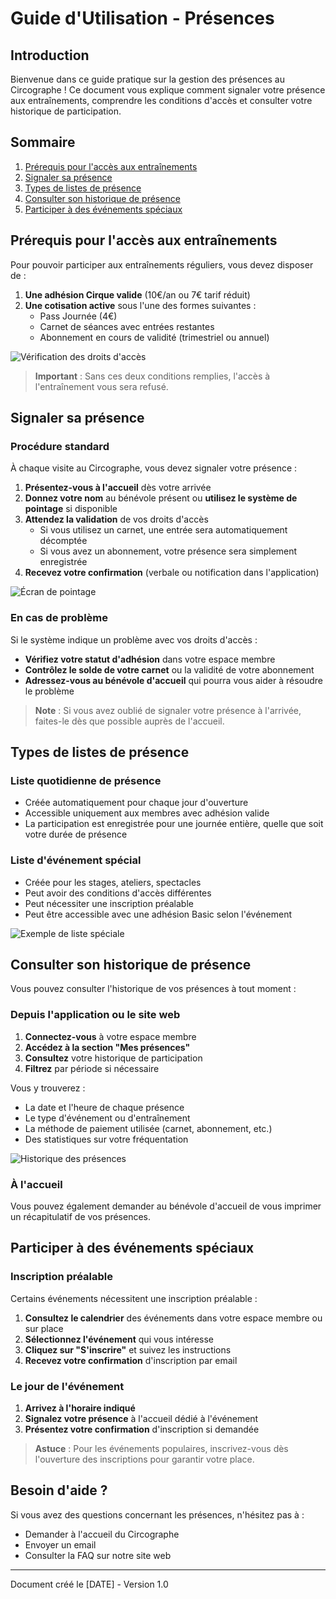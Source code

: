 # Guide d'Utilisation - Présences

## Introduction

Bienvenue dans ce guide pratique sur la gestion des présences au Circographe ! Ce document vous explique comment signaler votre présence aux entraînements, comprendre les conditions d'accès et consulter votre historique de participation.

## Sommaire
1. [Prérequis pour l'accès aux entraînements](#prérequis-pour-laccès-aux-entraînements)
2. [Signaler sa présence](#signaler-sa-présence)
3. [Types de listes de présence](#types-de-listes-de-présence)
4. [Consulter son historique de présence](#consulter-son-historique-de-présence)
5. [Participer à des événements spéciaux](#participer-à-des-événements-spéciaux)

## Prérequis pour l'accès aux entraînements

Pour pouvoir participer aux entraînements réguliers, vous devez disposer de :

1. **Une adhésion Cirque valide** (10€/an ou 7€ tarif réduit)
2. **Une cotisation active** sous l'une des formes suivantes :
   - Pass Journée (4€)
   - Carnet de séances avec entrées restantes
   - Abonnement en cours de validité (trimestriel ou annuel)

![Vérification des droits d'accès](../images/verification_acces.png)

> **Important** : Sans ces deux conditions remplies, l'accès à l'entraînement vous sera refusé.

## Signaler sa présence

### Procédure standard

À chaque visite au Circographe, vous devez signaler votre présence :

1. **Présentez-vous à l'accueil** dès votre arrivée
2. **Donnez votre nom** au bénévole présent ou **utilisez le système de pointage** si disponible
3. **Attendez la validation** de vos droits d'accès
   - Si vous utilisez un carnet, une entrée sera automatiquement décomptée
   - Si vous avez un abonnement, votre présence sera simplement enregistrée
4. **Recevez votre confirmation** (verbale ou notification dans l'application)

![Écran de pointage](../images/pointage_screen.png)

### En cas de problème

Si le système indique un problème avec vos droits d'accès :
- **Vérifiez votre statut d'adhésion** dans votre espace membre
- **Contrôlez le solde de votre carnet** ou la validité de votre abonnement
- **Adressez-vous au bénévole d'accueil** qui pourra vous aider à résoudre le problème

> **Note** : Si vous avez oublié de signaler votre présence à l'arrivée, faites-le dès que possible auprès de l'accueil.

## Types de listes de présence

### Liste quotidienne de présence

- Créée automatiquement pour chaque jour d'ouverture
- Accessible uniquement aux membres avec adhésion valide
- La participation est enregistrée pour une journée entière, quelle que soit votre durée de présence

### Liste d'événement spécial

- Créée pour les stages, ateliers, spectacles
- Peut avoir des conditions d'accès différentes
- Peut nécessiter une inscription préalable
- Peut être accessible avec une adhésion Basic selon l'événement

![Exemple de liste spéciale](../images/liste_evenement.png)

## Consulter son historique de présence

Vous pouvez consulter l'historique de vos présences à tout moment :

### Depuis l'application ou le site web

1. **Connectez-vous** à votre espace membre
2. **Accédez à la section "Mes présences"**
3. **Consultez** votre historique de participation
4. **Filtrez** par période si nécessaire

Vous y trouverez :
- La date et l'heure de chaque présence
- Le type d'événement ou d'entraînement
- La méthode de paiement utilisée (carnet, abonnement, etc.)
- Des statistiques sur votre fréquentation

![Historique des présences](../images/historique_presence.png)

### À l'accueil

Vous pouvez également demander au bénévole d'accueil de vous imprimer un récapitulatif de vos présences.

## Participer à des événements spéciaux

### Inscription préalable

Certains événements nécessitent une inscription préalable :

1. **Consultez le calendrier** des événements dans votre espace membre ou sur place
2. **Sélectionnez l'événement** qui vous intéresse
3. **Cliquez sur "S'inscrire"** et suivez les instructions
4. **Recevez votre confirmation** d'inscription par email

### Le jour de l'événement

1. **Arrivez à l'horaire indiqué**
2. **Signalez votre présence** à l'accueil dédié à l'événement
3. **Présentez votre confirmation** d'inscription si demandée

> **Astuce** : Pour les événements populaires, inscrivez-vous dès l'ouverture des inscriptions pour garantir votre place.

## Besoin d'aide ?

Si vous avez des questions concernant les présences, n'hésitez pas à :
- Demander à l'accueil du Circographe
- Envoyer un email
- Consulter la FAQ sur notre site web

---

Document créé le [DATE] - Version 1.0 